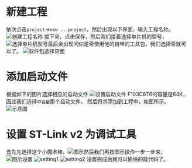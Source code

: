 # 新建工程
  依次点击```project```->```new ...project```，然后出现以下界面，输入工程名称。![创建工程名称](https://gitnote-1253297310.cos.ap-shanghai.myqcloud.com/Snipaste_2020-01-22_12-40-26.png)
接下来，点击保存，然后我们接着选择单片机的型号，![选择单片机型号](https://gitnote-1253297310.cos.ap-shanghai.myqcloud.com/Snipaste_2020-01-22_12-40-56.png)最后会出现问你是否使用他的自带的工具包，我们选择否就可以了。
![软件包选择界面](https://gitnote-1253297310.cos.ap-shanghai.myqcloud.com/Snipaste_2020-01-22_12-41-39.png)
# 添加启动文件
根据如下的图片选择相应的启动文件
![设置启动文件](https://gitnote-1253297310.cos.ap-shanghai.myqcloud.com/Snipaste_2020-01-19_12-46-35.png)
F103C8T6的容量是64K，因此我们选择```中容量```那个启动文件。
然后将其添加到工程中，如图所示。
![示意图](https://gitnote-1253297310.cos.ap-shanghai.myqcloud.com/Snipaste_2020-01-22_12-58-05.png)
# 设置 ST-Link v2 为调试工具
首先先选择这个小魔术棒，![图示](https://gitnote-1253297310.cos.ap-shanghai.myqcloud.com/Snipaste_2020-01-22_14-16-36.png)然后我们再按图示操作一步一步来，![图示设置](https://gitnote-1253297310.cos.ap-shanghai.myqcloud.com/Snipaste_2020-01-22_14-18-58.png)
![setting1](https://gitnote-1253297310.cos.ap-shanghai.myqcloud.com/Snipaste_2020-01-22_14-20-33.png)
![setting2](https://gitnote-1253297310.cos.ap-shanghai.myqcloud.com/Snipaste_2020-01-22_14-21-56.png)
设置完成后就可以愉快的敲代码了。